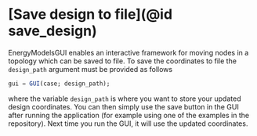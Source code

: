 # [Save design to file](@id save_design)

EnergyModelsGUI enables an interactive framework for moving nodes in a topology which can be saved to file.
To save the coordinates to file the `design_path` argument must be provided as follows

```julia
gui = GUI(case; design_path);
```

where the variable `design_path` is where you want to store your updated design coordinates.
You can then simply use the save button in the GUI after running the application (for example using one of the examples in the repository).
Next time you run the GUI, it will use the updated coordinates.

